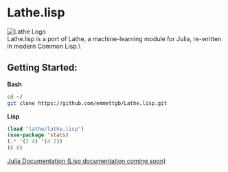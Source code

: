 # Lathe.lisp
![Lathe Logo](http://lathe.ai/logo.png)\
Lathe.lisp is a port of Lathe, a machine-learning module for Julia, re-written in modern Common Lisp.\
## Getting Started:
**Bash**
```bash
cd ~/
git clone https://github.com/emmettgb/Lathe.lisp.git
```
**Lisp**
```lisp
(load "lathe/lathe.lisp")
(use-package 'stats)
(.* '(2 4) '(4 2))
(8 8)
```
[Julia Documentation (Lisp documentation coming soon)](http://lathe.ai/doc.html)
